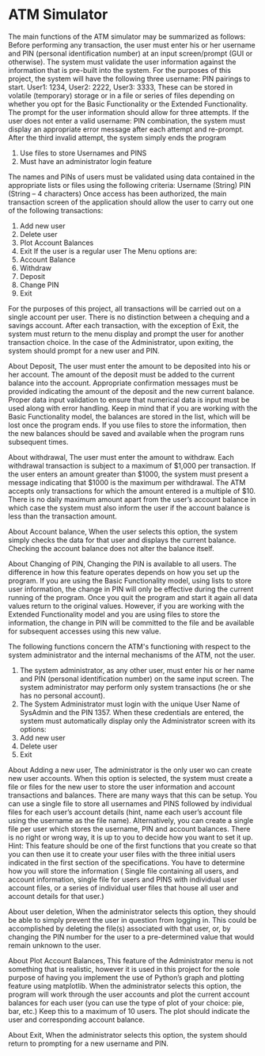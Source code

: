 # ATM Simulator

The main functions of the ATM simulator may be summarized as follows:
Before performing any transaction, the user must enter his or her username and PIN (personal identification number) at an input screen/prompt (GUI or otherwise).
The system must validate the user information against the information that is pre-built into the system.
For the purposes of this project, the system will have the following three username: PIN pairings to start.
User1: 1234,
User2: 2222,
User3: 3333,
These can be stored in volatile (temporary) storage or in a file or series of files depending on whether you opt for the Basic Functionality or the Extended Functionality.
The prompt for the user information should allow for three attempts. If the user does not enter a valid username: PIN combination, the system must display an appropriate error message after each attempt and re-prompt. After the third invalid attempt, the system simply ends the program

1. Use files to store Usernames and PINS
2. Must have an administrator login feature

The names and PINs of users must be validated using data contained in the appropriate lists or files using the following criteria:
Username (String)
PIN (String – 4 characters)
Once access has been authorized, the main transaction screen of the application should allow the user to carry out one of the following transactions:

1. Add new user
2. Delete user
3. Plot Account Balances
4. Exit
If the user is a regular user The Menu options are:
1. Account Balance
2. Withdraw
3. Deposit
4. Change PIN
5. Exit

For the purposes of this project, all transactions will be carried out on a single account per user. There is no distinction between a chequing and a savings account.
After each transaction, with the exception of Exit, the system must return to the menu display and prompt the user for another transaction choice. In the case of the Administrator, upon exiting, the system should prompt for a new user and PIN.

About Deposit,
The user must enter the amount to be deposited into his or her account. The amount of the deposit must be added to the current balance into the account. Appropriate confirmation messages must be provided indicating the amount of the deposit and the new current balance. Proper data input validation to ensure that numerical data is input must be used along with error handling.
Keep in mind that if you are working with the Basic Functionality model, the balances are stored  in the list, which will be lost once the program ends. If you use files to store the information, then the new balances should be saved and available when the program runs subsequent times.

About withdrawal,
The user must enter the amount to withdraw. Each withdrawal transaction is subject to a maximum of $1,000 per transaction. If the user enters an amount greater than $1000, the system must present a message indicating that $1000 is the maximum per withdrawal. The ATM accepts only transactions for which the amount entered is a multiple of $10. There is no daily maximum amount apart from the user’s account balance in which case the system must also inform the user if the account balance is less than the transaction amount.

About Account balance,
When the user selects this option, the system simply checks the data for that user and displays the current balance. Checking the account balance does not alter the balance itself.

About Changing of PIN,
Changing the PIN is available to all users. The difference in how this feature operates depends on how you set up the program. If you are using the Basic Functionality model, using lists to store user information, the change in PIN will only be effective during the current running of the program.
Once you quit the program and start it again all data values return to the original  values. However, if you are working with the Extended Functionality model and you are using files to store the information, the change in PIN will be committed to the file and be available for subsequent accesses using this new value.

The following functions concern the ATM's functioning with respect to the system administrator and the internal mechanisms of the ATM, not the user.

1. The system administrator, as any other user, must enter his or her name and PIN (personal identification number) on the same input screen. The system administrator may perform only system transactions (he or she has no personal account).
2. The System Administrator must login with the unique User Name of SysAdmin and the PIN 1357. When these credentials are entered, the system must automatically display only the Administrator screen with its options:
1. Add new user
2. Delete user
3. Exit

About Adding a new user,
The administrator is the only user wo can create new user accounts. When this option is selected, the system must create a file or files for the new user to store the user information and account transactions and balances. There are many ways that this can be setup. You can use a single file to store all usernames and PINS followed by individual files for each user’s account details (hint, name each user’s account file using the username as the file name). Alternatively, you can create a single file per user which stores the username, PIN and account balances. There is no right or wrong way, it is up to you to decide how you want to set it up.
Hint: This feature should be one of the first functions that you create so that you can then use it to create your user files with the three initial users indicated in the first section of the specifications. You have to determine how you will store the information ( Single file containing all users, and account information, single file for users and PINS with individual user account files, or a series of individual user files that house all user and account details for that user.)

About user deletion,
When the administrator selects this option, they should be able to simply prevent the user in question from logging in. This could be accomplished by deleting the file(s) associated with that user, or, by changing the PIN number for the user to a pre-determined value that would remain unknown to the user.

About Plot Account Balances,
This feature of the Administrator menu is not something that is realistic, however it is used in this project for the sole purpose of having you implement the use of Python’s graph and plotting feature using matplotlib.
When the administrator selects this option, the program will work through the user accounts and plot the current account balances for each user (you can use the type of plot of your choice: pie, bar, etc.) Keep this to a maximum of 10 users. The plot should indicate the user and corresponding account balance.

About Exit,
When the administrator selects this option, the system should return to prompting for a new username and PIN.

